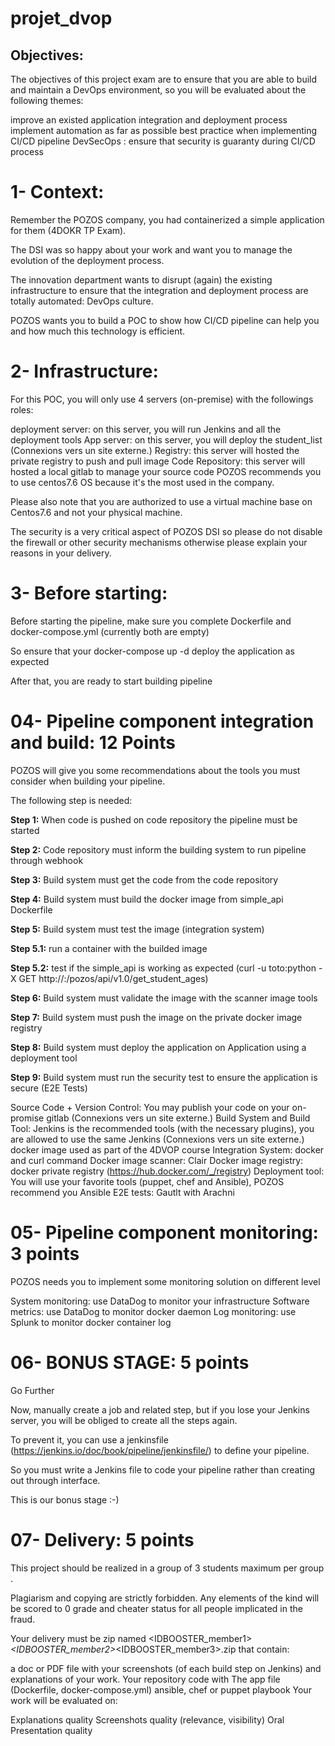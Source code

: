 # projet_dvop
## Objectives:

The objectives of this project exam are to ensure that you are able to build and maintain a DevOps environment, so you will be evaluated about the following themes:

 improve an existed application integration and deployment process
 implement automation as far as possible
 best practice when implementing CI/CD pipeline
DevSecOps : ensure that security is guaranty during CI/CD process
# 1- Context:

Remember the POZOS company, you had containerized a simple application for them (4DOKR TP Exam).

The DSI was so happy about your work and want you to manage the evolution of the deployment process.

The innovation department wants to disrupt (again) the existing infrastructure to ensure that the integration and deployment process are totally automated: DevOps culture.

POZOS wants you to build a POC to show how CI/CD pipeline can help you and how much this technology is efficient.

# 2- Infrastructure:

For this POC, you will only use 4 servers (on-premise) with the followings roles:

 deployment server: on this server, you will run Jenkins and all the deployment tools
 App server: on this server, you will deploy the student_list (Connexions vers un site externe.)
Registry: this server will hosted the private registry to push and pull image
Code Repository: this server will hosted a local gitlab to manage your source code
POZOS recommends you to use centos7.6 OS because it's the most used in the company.

Please also note that you are authorized to use a virtual machine base on Centos7.6 and not your physical machine.

The security is a very critical aspect of POZOS DSI so please do not disable the firewall or other security mechanisms otherwise please explain your reasons in your delivery.

# 3- Before starting:

Before starting the pipeline, make sure you complete Dockerfile and docker-compose.yml (currently both are empty)

So ensure that your docker-compose up -d deploy the application as expected

After that, you are ready to start building pipeline

# 04- Pipeline component integration and build: 12 Points

POZOS will give you some recommendations about the tools you must consider when building your pipeline.

The following step is needed:

**Step 1:** When code is pushed on code repository the pipeline must be started

**Step 2:** Code repository must inform the building system to run pipeline through webhook

**Step 3:** Build system must get the code from the code repository

**Step 4:** Build system must build the docker image from simple_api Dockerfile

**Step 5:** Build system must test the image (integration system)

**Step 5.1:** run a container with the builded image

**Step 5.2:** test if the simple_api is working as expected (curl -u toto:python -X GET http://:<host IP><API exposed port>/pozos/api/v1.0/get_student_ages)

**Step 6:** Build system must validate the image with the scanner image tools

**Step 7:** Build system must push the image on the private docker image registry

**Step 8:** Build system must deploy the application on Application using a deployment tool

**Step 9:** Build system must run the security test to ensure the application is secure (E2E Tests)

Source Code + Version Control: You may publish your code on your on-promise gitlab (Connexions vers un site externe.)
Build System and Build Tool: Jenkins is the recommended tools (with the necessary plugins), you are allowed to use the same Jenkins (Connexions vers un site externe.) docker image used as part of the 4DVOP course 
Integration System: docker and curl command
Docker image scanner: Clair
Docker image registry: docker private registry (https://hub.docker.com/_/registry)
Deployment tool: You will use your favorite tools (puppet, chef and Ansible), POZOS recommend you Ansible
E2E tests: Gautlt with Arachni

# 05- Pipeline component monitoring: 3 points

POZOS needs you to implement some monitoring solution on different level

 System monitoring: use DataDog to monitor your infrastructure
 Software metrics: use DataDog to monitor docker daemon
 Log monitoring: use Splunk to monitor docker container log
 
# 06- BONUS STAGE: 5 points

Go Further

Now, manually create a job and related step, but if you lose your Jenkins server, you will be obliged to create all the steps again.

To prevent it, you can use a jenkinsfile (https://jenkins.io/doc/book/pipeline/jenkinsfile/) to define your pipeline.

So you must write a Jenkins file to code your pipeline rather than creating out through interface.

This is our bonus stage :-)

# 07- Delivery: 5 points

This project should be realized in a group of 3 students maximum per group .

Plagiarism and copying are strictly forbidden.  Any elements of the kind will be scored to 0 grade and cheater status for all people implicated in the fraud.

Your delivery must be zip named <IDBOOSTER_member1>_<IDBOOSTER_member2>_<IDBOOSTER_member3>.zip that contain:

a doc or PDF file with your screenshots (of each build step on Jenkins) and explanations of your work.
Your repository code with
The app file (Dockerfile, docker-compose.yml)
ansible, chef or puppet playbook
Your work will be evaluated on:

Explanations quality
Screenshots quality (relevance, visibility)
Oral Presentation quality
